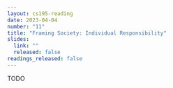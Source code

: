 ```yaml
---
layout: cs195-reading
date: 2023-04-04
number: "11"
title: "Framing Society: Individual Responsibility"
slides:
  link: ""
  released: false
readings_released: false
---
```


TODO
